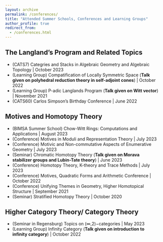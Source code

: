 ```yaml
---
layout: archive
permalink: /conferences/
title: "Attended Summer Schools, Conferences and Learning Groups"
author_profile: true
redirect_from: 
  - /conferences.html
---
```


## The Langland’s Program and Related Topics

* (CATS7) Categries and Stacks in Algebraic Geometry and Algebraic Topology \| October 2023
* (Learning Group) Compatification of Locally Symmetric Space (**Talk given on polyhedral reduction theory in self-adjoint cones**) \| October 2022
* (Learning Group) P-adic Langlands Program (**Talk given on Witt vector**) \| November 2021
* (CATS60) Carlos Simpson’s Birthday Conference \| June 2022

<!-- below: if you want to use secondary items -->
<!-- * Collections of pages are .md or .html files in:
  * _publications/
  * _portfolio/ -->


## Motives and Homotopy Theory

* (BIMSA Summer School) Chow-Witt Rings: Computations and Applications \| August 2023
* (Conference) Motives in Moduli and Representation Theory \| July 2023
* (Conference) Motivic and Non-commutative Aspects of Enumerative Geometry \| July 2023
* (Seminar) Chromatic Homotopy Theory (**Talk given on Morava stabilizer groups and Lubin-Tate theory**) \| June 2023
* (Conference) Homotopy Theory, K-theory and Trace Methods \| July 2023
* (Conference) Motives, Quadratic Forms and Arithmetic Conference \| October 2022
* (Conference) Unifying Themes in Geometry, Higher Homotopical Structure \| September 2021
* (Seminar) Stratified Homotopy Theory \| October 2020


## Higher Category Theory/ Category Theory
* (Seminar in Regensburg) Topics on (∞,2)−categories \| May 2023
* (Learning Group) Infinity Category (**Talk given on introduction to infinity category**) \| October 2022






<!-- below: instructions for using markdown language -->
<!-- ## Markdown guide

### Header three

#### Header four

##### Header five

###### Header six

## Blockquotes

Single line blockquote:

> Quotes are cool.

## Tables

### Table 1

| Entry            | Item   |                                                              |
| --------         | ------ | ------------------------------------------------------------ |
| [John Doe](#)    | 2016   | Description of the item in the list                          |
| [Jane Doe](#)    | 2019   | Description of the item in the list                          |
| [Doe Doe](#)     | 2022   | Description of the item in the list                          |

### Table 2

| Header1 | Header2 | Header3 |
|:--------|:-------:|--------:|
| cell1   | cell2   | cell3   |
| cell4   | cell5   | cell6   |
|-----------------------------|
| cell1   | cell2   | cell3   |
| cell4   | cell5   | cell6   |
|=============================|
| Foot1   | Foot2   | Foot3   |

## Definition Lists

Definition List Title
:   Definition list division.

Startup
:   A startup company or startup is a company or temporary organization designed to search for a repeatable and scalable business model.

#dowork
:   Coined by Rob Dyrdek and his personal body guard Christopher "Big Black" Boykins, "Do Work" works as a self motivator, to motivating your friends.

Do It Live
:   I'll let Bill O'Reilly [explain](https://www.youtube.com/watch?v=O_HyZ5aW76c "We'll Do It Live") this one.

## Unordered Lists (Nested)

  * List item one 
      * List item one 
          * List item one
          * List item two
          * List item three
          * List item four
      * List item two
      * List item three
      * List item four
  * List item two
  * List item three
  * List item four

## Ordered List (Nested)

  1. List item one 
      1. List item one 
          1. List item one
          2. List item two
          3. List item three
          4. List item four
      2. List item two
      3. List item three
      4. List item four
  2. List item two
  3. List item three
  4. List item four

## Buttons

Make any link standout more when applying the `.btn` class.

## Notices

**Watch out!** You can also add notices by appending `{: .notice}` to a paragraph.
{: .notice}

## HTML Tags

### Address Tag

<address>
  1 Infinite Loop<br /> Cupertino, CA 95014<br /> United States
</address>

### Anchor Tag (aka. Link)

This is an example of a [link](http://github.com "Github").

### Abbreviation Tag

The abbreviation CSS stands for "Cascading Style Sheets".

*[CSS]: Cascading Style Sheets

### Cite Tag

"Code is poetry." ---<cite>Automattic</cite>

### Code Tag

You will learn later on in these tests that `word-wrap: break-word;` will be your best friend.

### Strike Tag

This tag will let you <strike>strikeout text</strike>.

### Emphasize Tag

The emphasize tag should _italicize_ text.

### Insert Tag

This tag should denote <ins>inserted</ins> text.

### Keyboard Tag

This scarcely known tag emulates <kbd>keyboard text</kbd>, which is usually styled like the `<code>` tag.

### Preformatted Tag

This tag styles large blocks of code.

<pre>
.post-title {
  margin: 0 0 5px;
  font-weight: bold;
  font-size: 38px;
  line-height: 1.2;
  and here's a line of some really, really, really, really long text, just to see how the PRE tag handles it and to find out how it overflows;
}
</pre>

### Quote Tag

<q>Developers, developers, developers&#8230;</q> &#8211;Steve Ballmer

### Strong Tag

This tag shows **bold text**.

### Subscript Tag

Getting our science styling on with H<sub>2</sub>O, which should push the "2" down.

### Superscript Tag

Still sticking with science and Isaac Newton's E = MC<sup>2</sup>, which should lift the 2 up.

### Variable Tag

This allows you to denote <var>variables</var>. -->
